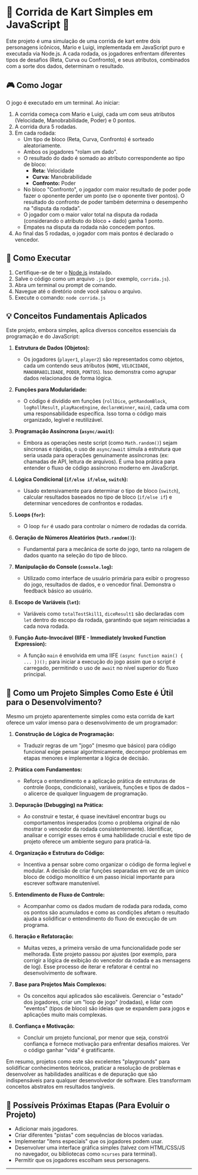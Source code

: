 # 🏁 Corrida de Kart Simples em JavaScript 🏁

Este projeto é uma simulação de uma corrida de kart entre dois personagens icônicos, Mario e Luigi, implementada em JavaScript puro e executada via Node.js. A cada rodada, os jogadores enfrentam diferentes tipos de desafios (Reta, Curva ou Confronto), e seus atributos, combinados com a sorte dos dados, determinam o resultado.

## 🎮 Como Jogar

O jogo é executado em um terminal. Ao iniciar:
1.  A corrida começa com Mario e Luigi, cada um com seus atributos (Velocidade, Manobrabilidade, Poder) e 0 pontos.
2.  A corrida dura 5 rodadas.
3.  Em cada rodada:
    * Um tipo de bloco (Reta, Curva, Confronto) é sorteado aleatoriamente.
    * Ambos os jogadores "rolam um dado".
    * O resultado do dado é somado ao atributo correspondente ao tipo de bloco:
        * **Reta:** Velocidade
        * **Curva:** Manobrabilidade
        * **Confronto:** Poder
    * No bloco "Confronto", o jogador com maior resultado de poder pode fazer o oponente perder um ponto (se o oponente tiver pontos). O resultado do confronto de poder também determina o desempenho na "disputa da rodada".
    * O jogador com o maior valor total na disputa da rodada (considerando o atributo do bloco + dado) ganha 1 ponto.
    * Empates na disputa da rodada não concedem pontos.
4.  Ao final das 5 rodadas, o jogador com mais pontos é declarado o vencedor.

## 🚀 Como Executar

1.  Certifique-se de ter o [Node.js](https://nodejs.org/) instalado.
2.  Salve o código como um arquivo `.js` (por exemplo, `corrida.js`).
3.  Abra um terminal ou prompt de comando.
4.  Navegue até o diretório onde você salvou o arquivo.
5.  Execute o comando: `node corrida.js`

## 💡 Conceitos Fundamentais Aplicados

Este projeto, embora simples, aplica diversos conceitos essenciais da programação e do JavaScript:

1.  **Estrutura de Dados (Objetos):**
    * Os jogadores (`player1`, `player2`) são representados como objetos, cada um contendo seus atributos (`NOME`, `VELOCIDADE`, `MANOBRABILIDADE`, `PODER`, `PONTOS`). Isso demonstra como agrupar dados relacionados de forma lógica.

2.  **Funções para Modularidade:**
    * O código é dividido em funções (`rollDice`, `getRandomBlock`, `logRollResult`, `playRaceEngine`, `declareWinner`, `main`), cada uma com uma responsabilidade específica. Isso torna o código mais organizado, legível e reutilizável.

3.  **Programação Assíncrona (`async/await`):**
    * Embora as operações neste script (como `Math.random()`) sejam síncronas e rápidas, o uso de `async/await` simula a estrutura que seria usada para operações genuinamente assíncronas (ex: chamadas de API, leitura de arquivos). É uma boa prática para entender o fluxo de código assíncrono moderno em JavaScript.

4.  **Lógica Condicional (`if/else if/else`, `switch`):**
    * Usado extensivamente para determinar o tipo de bloco (`switch`), calcular resultados baseados no tipo de bloco (`if/else if`) e determinar vencedores de confrontos e rodadas.

5.  **Loops (`for`):**
    * O loop `for` é usado para controlar o número de rodadas da corrida.

6.  **Geração de Números Aleatórios (`Math.random()`):**
    * Fundamental para a mecânica de sorte do jogo, tanto na rolagem de dados quanto na seleção do tipo de bloco.

7.  **Manipulação do Console (`console.log`):**
    * Utilizado como interface de usuário primária para exibir o progresso do jogo, resultados de dados, e o vencedor final. Demonstra o feedback básico ao usuário.

8.  **Escopo de Variáveis (`let`):**
    * Variáveis como `totalTestSkill1`, `diceResult1` são declaradas com `let` dentro do escopo da rodada, garantindo que sejam reiniciadas a cada nova rodada.

9.  **Função Auto-Invocável (IIFE - Immediately Invoked Function Expression):**
    * A função `main` é envolvida em uma IIFE `(async function main() { ... })();` para iniciar a execução do jogo assim que o script é carregado, permitindo o uso de `await` no nível superior do fluxo principal.

## 🌱 Como um Projeto Simples Como Este é Útil para o Desenvolvimento?

Mesmo um projeto aparentemente simples como esta corrida de kart oferece um valor imenso para o desenvolvimento de um programador:

1.  **Construção de Lógica de Programação:**
    * Traduzir regras de um "jogo" (mesmo que básico) para código funcional exige pensar algoritmicamente, decompor problemas em etapas menores e implementar a lógica de decisão.

2.  **Prática com Fundamentos:**
    * Reforça o entendimento e a aplicação prática de estruturas de controle (loops, condicionais), variáveis, funções e tipos de dados – o alicerce de qualquer linguagem de programação.

3.  **Depuração (Debugging) na Prática:**
    * Ao construir e testar, é quase inevitável encontrar bugs ou comportamentos inesperados (como o problema original de não mostrar o vencedor da rodada consistentemente). Identificar, analisar e corrigir esses erros é uma habilidade crucial e este tipo de projeto oferece um ambiente seguro para praticá-la.

4.  **Organização e Estrutura do Código:**
    * Incentiva a pensar sobre como organizar o código de forma legível e modular. A decisão de criar funções separadas em vez de um único bloco de código monolítico é um passo inicial importante para escrever software manutenível.

5.  **Entendimento de Fluxo de Controle:**
    * Acompanhar como os dados mudam de rodada para rodada, como os pontos são acumulados e como as condições afetam o resultado ajuda a solidificar o entendimento do fluxo de execução de um programa.

6.  **Iteração e Refatoração:**
    * Muitas vezes, a primeira versão de uma funcionalidade pode ser melhorada. Este projeto passou por ajustes (por exemplo, para corrigir a lógica de exibição do vencedor da rodada e as mensagens de log). Esse processo de iterar e refatorar é central no desenvolvimento de software.

7.  **Base para Projetos Mais Complexos:**
    * Os conceitos aqui aplicados são escaláveis. Gerenciar o "estado" dos jogadores, criar um "loop de jogo" (rodadas), e lidar com "eventos" (tipos de bloco) são ideias que se expandem para jogos e aplicações muito mais complexas.

8.  **Confiança e Motivação:**
    * Concluir um projeto funcional, por menor que seja, constrói confiança e fornece motivação para enfrentar desafios maiores. Ver o código ganhar "vida" é gratificante.

Em resumo, projetos como este são excelentes "playgrounds" para solidificar conhecimentos teóricos, praticar a resolução de problemas e desenvolver as habilidades analíticas e de depuração que são indispensáveis para qualquer desenvolvedor de software. Eles transformam conceitos abstratos em resultados tangíveis.

## 🚀 Possíveis Próximas Etapas (Para Evoluir o Projeto)

* Adicionar mais jogadores.
* Criar diferentes "pistas" com sequências de blocos variadas.
* Implementar "itens especiais" que os jogadores podem usar.
* Desenvolver uma interface gráfica simples (talvez com HTML/CSS/JS no navegador, ou bibliotecas como `ncurses` para terminal).
* Permitir que os jogadores escolham seus personagens.

---